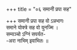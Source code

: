 +++
title = "०६ समानी प्रपा सह"

+++
समानी प्रपा सह वो ऽन्नभागः  
समाने योक्त्रे सह वो युनज्मि ।  
सम्यञ्चो ऽग्निं सपर्यत-  
-अरा नाभिम् इवाभितः ॥